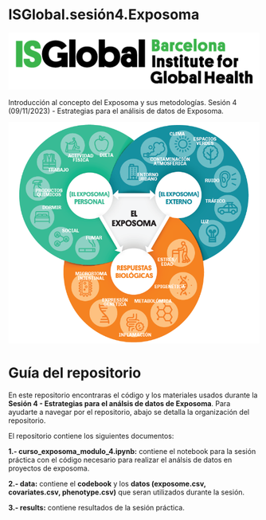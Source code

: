 # ISGlobal.sesión4.Exposoma
![ISGlobal logo](figures/isglobal.png)

Introducción al concepto del Exposoma y sus metodologías. Sesión 4 (09/11/2023) - Estrategias para el análisis de datos de Exposoma.

<img src="figures/exposoma.png" alt="ISGlobal logo" width="600"/>

# Guía del repositorio
En este repositorio encontraras el código y los materiales usados durante la **Sesión 4 - Estrategias para el análsis de datos de Exposoma**. Para ayudarte a navegar por el repositorio, abajo se detalla la organización del repositorio. 

El repositorio contiene los siguientes documentos:

  **1.- curso_exposoma_modulo_4.ipynb:** contiene el notebook para la sesión práctica con el código necesario para realizar el análsis de datos en proyectos de exposoma. 

  **2.- data:** contiene el **codebook** y los **datos (exposome.csv, covariates.csv, phenotype.csv)** que seran utilizados durante la sesión.  

  **3.- results:** contiene resultados de la sesión práctica. 




